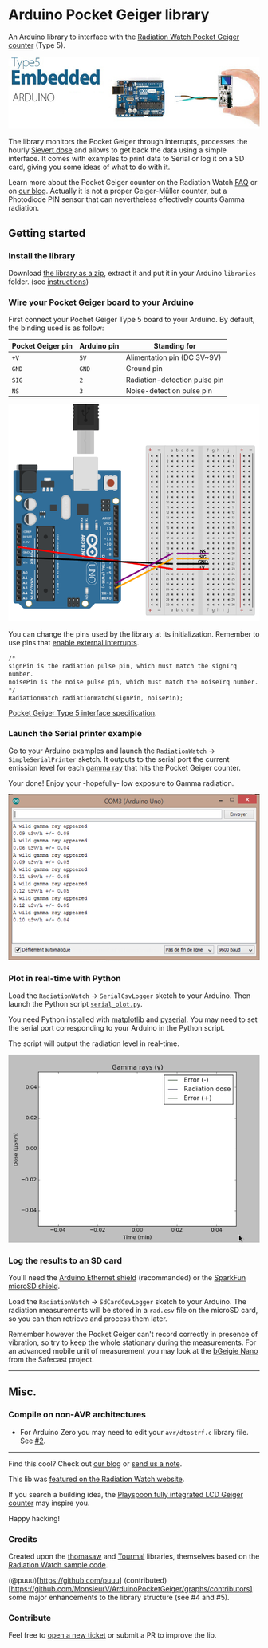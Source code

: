 # Arduino Pocket Geiger library

An Arduino library to interface with the [Radiation Watch Pocket Geiger counter](http://www.radiation-watch.org/) (Type 5).

![](/misc/type5.jpg?raw=true "Radiation Watch Type 5 Pocket Geiger counter")

The library monitors the Pocket Geiger through interrupts, processes the hourly [Sievert dose](https://en.wikipedia.org/wiki/Sievert) and allows to get back the data using a simple interface. It comes with examples to print data to Serial or log it on a SD card, giving you some ideas of what to do with it.

Learn more about the Pocket Geiger counter on the Radiation Watch [FAQ](http://www.radiation-watch.co.uk/faqs) or on [our blog](https://blog.ytotech.com/2015/12/06/radiation-watch-arduino/). Actually it is not a proper Geiger-Müller counter, but a Photodiode PIN sensor that can nevertheless effectively counts Gamma radiation.

## Getting started

### Install the library

Download [the library as a zip](https://github.com/MonsieurV/ArduinoPocketGeiger/archive/master.zip), extract it and put it in your Arduino `libraries` folder. (see [instructions](https://www.arduino.cc/en/Guide/Libraries))

### Wire your Pocket Geiger board to your Arduino

First connect your Pochet Geiger Type 5 board to your Arduino. By default, the binding used is as follow:

| Pocket Geiger pin | Arduino pin | Standing for |
| ----------------- | ----------- | ------------ |
| `+V` | `5V` | Alimentation pin (DC 3V~9V) |
| `GND` | `GND` | Ground pin |
| `SIG` | `2` | Radiation-detection pulse pin |
| `NS` | `3` | Noise-detection pulse pin |

![](/misc/wiring.png?raw=true "Radiation Watch and Arduino wiring")

You can change the pins used by the library at its initialization. Remember to use pins that [enable external interrupts](https://www.arduino.cc/en/Reference/AttachInterrupt).

```
/*
signPin is the radiation pulse pin, which must match the signIrq number.
noisePin is the noise pulse pin, which must match the noiseIrq number.
*/
RadiationWatch radiationWatch(signPin, noisePin);
```

[Pocket Geiger Type 5 interface specification](http://www.radiation-watch.co.uk/uploads/5t.pdf).

### Launch the Serial printer example

Go to your Arduino examples and launch the `RadiationWatch` -> `SimpleSerialPrinter` sketch. It outputs to the serial port the current emission level for each  [gamma ray](https://en.wikipedia.org/wiki/Gamma_ray) that hits the Pocket Geiger counter.

Your done! Enjoy your -hopefully- low exposure to Gamma radiation.

![](/misc/snapshot_get_starter_example.png?raw=true "Serial output for the example")

### Plot in real-time with Python

Load the `RadiationWatch` -> `SerialCsvLogger` sketch to your Arduino. Then launch the Python script [`serial_plot.py`](/examples/SerialCsvLogger/sserial_plot.py).

You need Python installed with [matplotlib](http://matplotlib.org/) and [pyserial](https://github.com/pyserial/pyserial). You may need to set the serial port corresponding to your Arduino in the Python script.

The script will output the radiation level in real-time.

![](/misc/real_time_plotting.gif?raw=true "Real-time plotting")

### Log the results to an SD card

You'll need the [Arduino Ethernet shield](https://www.arduino.cc/en/Main/ArduinoEthernetShield) (recommanded) or the [SparkFun microSD shield](https://www.sparkfun.com/products/12761).

Load the `RadiationWatch` -> `SdCardCsvLogger` sketch to your Arduino. The radiation measurements will be stored in a `rad.csv` file on the microSD card, so you can then retrieve and process them later.

Remember however the Pocket Geiger can't record correctly in presence of vibration, so try to keep the whole stationary during the measurements. For an advanced mobile unit of measurement you may look at the [bGeigie Nano](http://blog.safecast.org/bgeigie-nano/) from the Safecast project.

-----------------------

## Misc.

### Compile on non-AVR architectures

* For Arduino Zero you may need to edit your `avr/dtostrf.c` library file. See [#2](https://github.com/MonsieurV/ArduinoPocketGeiger/issues/2).

-----------------------

Find this cool? Check out [our blog](http://blog.ytotech.com) or [send us a note](mailto:yoan@ytotech.com).

This lib was [featured on the Radiation Watch website](http://www.radiation-watch.org/2015/12/type5arduino-new-and-open-sourced.html).

If you search a building idea, the [Playspoon fully integrated LCD Geiger counter](http://www.playspoon.com/wiki/index.php/GeigerCounter) may inspire you.

Happy hacking!

### Credits

Created upon the [thomasaw](https://github.com/thomasaw/RadiationWatch) and [Tourmal](https://github.com/Toumal/RadiationWatch) libraries, themselves based on the [Radiation Watch sample code](http://radiation-watch.sakuraweb.com/share/ARDUINO.zip).

(@puuu)[https://github.com/puuu] (contributed)[https://github.com/MonsieurV/ArduinoPocketGeiger/graphs/contributors] some major enhancements to the library structure (see #4 and #5).

### Contribute

Feel free to [open a new ticket](https://github.com/MonsieurV/ArduinoPocketGeiger/issues/new) or submit a PR to improve the lib.
